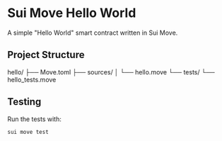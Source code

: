 # Sui Move Hello World

A simple "Hello World" smart contract written in Sui Move.

## Project Structure
hello/
├── Move.toml
├── sources/
│ └── hello.move
└── tests/
└── hello_tests.move

## Testing
Run the tests with:
```bash
sui move test
